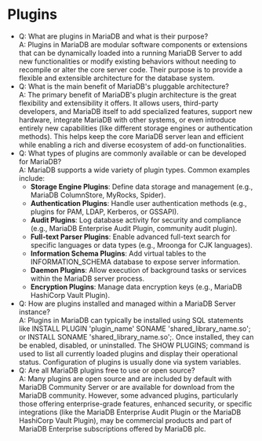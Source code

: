 # Plugins

* Q: What are plugins in MariaDB and what is their purpose?\
  A: Plugins in MariaDB are modular software components or extensions that can be dynamically loaded into a running MariaDB Server to add new functionalities or modify existing behaviors without needing to recompile or alter the core server code. Their purpose is to provide a flexible and extensible architecture for the database system.
* Q: What is the main benefit of MariaDB's pluggable architecture?\
  A: The primary benefit of MariaDB's plugin architecture is the great flexibility and extensibility it offers. It allows users, third-party developers, and MariaDB itself to add specialized features, support new hardware, integrate MariaDB with other systems, or even introduce entirely new capabilities (like different storage engines or authentication methods). This helps keep the core MariaDB server lean and efficient while enabling a rich and diverse ecosystem of add-on functionalities.
* Q: What types of plugins are commonly available or can be developed for MariaDB?\
  A: MariaDB supports a wide variety of plugin types. Common examples include:
  * **Storage Engine Plugins**: Define data storage and management (e.g., MariaDB ColumnStore, MyRocks, Spider).
  * **Authentication Plugins**: Handle user authentication methods (e.g., plugins for PAM, LDAP, Kerberos, or GSSAPI).
  * **Audit Plugins**: Log database activity for security and compliance (e.g., MariaDB Enterprise Audit Plugin, community audit plugin).
  * **Full-text Parser Plugins**: Enable advanced full-text search for specific languages or data types (e.g., Mroonga for CJK languages).
  * **Information Schema Plugins**: Add virtual tables to the INFORMATION\_SCHEMA database to expose server information.
  * **Daemon Plugins**: Allow execution of background tasks or services within the MariaDB server process.
  * **Encryption Plugins**: Manage data encryption keys (e.g., MariaDB HashiCorp Vault Plugin).
* Q: How are plugins installed and managed within a MariaDB Server instance?\
  A: Plugins in MariaDB can typically be installed using SQL statements like INSTALL PLUGIN 'plugin\_name' SONAME 'shared\_library\_name.so'; or INSTALL SONAME 'shared\_library\_name.so';. Once installed, they can be enabled, disabled, or uninstalled. The SHOW PLUGINS; command is used to list all currently loaded plugins and display their operational status. Configuration of plugins is usually done via system variables.
* Q: Are all MariaDB plugins free to use or open source?\
  A: Many plugins are open source and are included by default with MariaDB Community Server or are available for download from the MariaDB community. However, some advanced plugins, particularly those offering enterprise-grade features, enhanced security, or specific integrations (like the MariaDB Enterprise Audit Plugin or the MariaDB HashiCorp Vault Plugin), may be commercial products and part of MariaDB Enterprise subscriptions offered by MariaDB plc.
